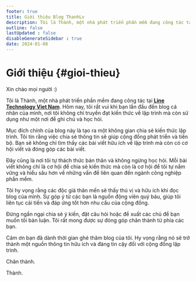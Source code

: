 ```yaml
---
footer: true
title: Giới thiệu Blog ThanhLv
description: Tôi là Thành, một nhà phát triển phần mềm đang công tác tại Line Technology Viet Nam. Mục đích chính của blog này là tạo ra một không gian chia sẻ kiến thức lập trình. Tôi tin rằng việc chia sẻ thông tin sẽ giúp cộng đồng phát triển và tiến bộ
outline: false
lastUpdated : false
disableGenerateSidebar : true
date: 2024-01-08
---
```


# Giới thiệu {#gioi-thieu}

Xin chào mọi người :)

Tôi là Thành, một nhà phát triển phần mềm đang công tác tại [**Line Technology Viet Nam**](https://vietnamdevcenter.linecorp.com/en).
Hôm nay, tôi rất vui khi bạn lần đầu đến blog cá nhân của mình, nơi tôi không chỉ truyền đạt kiến thức về lập trình mà còn sử dụng như một nơi để ghi chú và học hỏi.

Mục đích chính của blog này là tạo ra một không gian chia sẻ kiến thức lập trình. Tôi tin rằng việc chia sẻ thông tin sẽ giúp cộng đồng phát triển và tiến bộ. Bạn sẽ không chỉ tìm thấy các bài viết hữu ích về lập trình mà còn có cơ hội viết và đóng góp các bài viết.

Đây cũng là nơi tôi tự thách thức bản thân và không ngừng học hỏi. Mỗi bài viết không chỉ là cơ hội để chia sẻ kiến thức mà còn là cơ hội để tôi tự nắm vững và hiểu sâu hơn về những vấn đề liên quan đến ngành công nghiệp phần mềm.

Tôi hy vọng rằng các độc giả thân mến sẽ thấy thú vị và hữu ích khi đọc blog của mình. Sự góp ý từ các bạn là nguồn động viên quý báu, giúp tôi liên tục cải tiến và đáp ứng tốt hơn nhu cầu của cộng đồng.

Đừng ngần ngại chia sẻ ý kiến, đặt câu hỏi hoặc đề xuất các chủ đề bạn muốn tôi bàn luận. Tôi rất mong được sự đóng góp chân thành từ phía các bạn.

Cảm ơn bạn đã dành thời gian ghé thăm blog của tôi. Hy vọng rằng nó sẽ trở thành một nguồn thông tin hữu ích và đáng tin cậy đối với cộng đồng lập trình.

Chân thành.

Thành.
